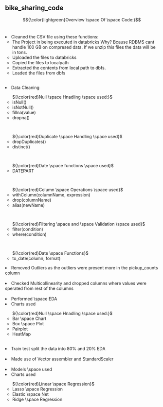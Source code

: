 ## bike_sharing_code

$${\color{lightgreen}Overview \space Of \space Code:}$$
<br>

<li> Cleaned the CSV file using these functions:
    <ul type = "circle">
         <li>The Project in being executed in databricks Why? Bcause RDBMS cant handle 100 GB on compresed data. If we unzip this files the data will be in tons.</li>
         <li>Uploaded the files to databricks</li>
         <li>Copied the files to localpath</li>
         <li>Extracted the contents from local path to dbfs.</li>
         <li>Loaded the files from dbfs</li>
   </ul>
</li> 
<br>


<li>Data Cleaning</li> 
    <ul type = "circle">
    ${\color{red}Null \space Hnadling \space used:}$
     <li>isNull()</li>
     <li>isNotNull()</li>
      <li>fillna(value)</li>
      <li>dropna()</li>
    </ul>
  <br>
  
   <ul type = "circle">
 ${\color{red}Duplicate \space Handling \space used}$
   <li>dropDuplicates()</li>
   <li>distinct()</li>
   </ul>
<br>

 <ul type = "circle">
  ${\color{red}Date \space functions \space used}$
   <li>DATEPART</li>
   </ul>
  <br>

  <ul type = "circle">
  ${\color{red}Column \space Operations \space used}$
   <li>withColumn(columnName, expression)</li>
   <li>drop(columnName)</li>
   <li>alias(newName)</li>
   </ul>
  <br>

   <ul type = "circle">
  ${\color{red}Filtering \space and \space Validation \space used}$
   <li>filter(condition)</li>
   <li>where(condition)</li>
   </ul>
  <br>
  
  <ul type = "circle">
  ${\color{red}Date \space Functions}$
   <li>to_date(column, format)</li>
  </ul>


<li>Removed Outliers as the outliers were present more in the pickup_counts column</li> 
<br>

<li>Checked Multicollinearity and dropped columns where values were sperated from rest of the columns</li> 
 <br> 
 
<li>Performed \space EDA</li> 
<li>Charts used</li> 
    <ul type = "circle">
    ${\color{red}Null \space Hnadling \space used:}$
     <li>Bar \space Chart</li>
     <li>Box \space Plot</li>
      <li>Pairplot</li>
      <li>HeatMap</li>
    </ul>
  <br>

  <li>Train test split the data into 80% and 20%  EDA</li> 
  <br>

  <li>Made use of Vector assembler and StandardScaler</li> 
  <br>

  <li>Models \space used</li> 
<li>Charts used</li> 
    <ul type = "circle">
    ${\color{red}Linear \space Regression}$
     <li>Lasso \space Regression</li>
     <li>Elastic \space Net</li>
      <li>Ridge \space Regression</li>
    </ul>
  
